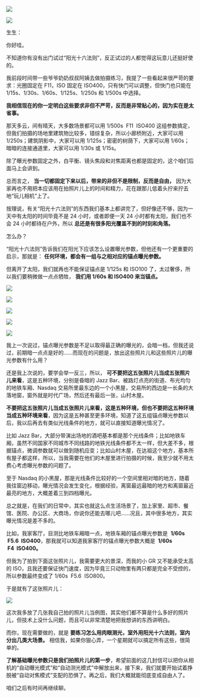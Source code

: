 [![](https://static001.geekbang.org/resource/image/33/3b/339167a9446f707d4301d3095638a83b.jpg?wh=750x360)](http://time.geekbang.org/column/article/475075)

[![](https://static001.geekbang.org/resource/image/f5/40/f5b5b29d57daa18c6bed1e490243c940.jpg?wh=750x360)](http://http://time.geekbang.org/column/article/475643)

生生：

你好哇。

不知道你有没有出门试过“阳光十六法则”，反正试过的人都觉得这玩意儿还挺好使的。

我前段时间带一些爷爷奶奶叔叔阿姨去做拍摄练习，我提了一些看起来很严苛的要求：光圈固定在 F11，ISO 固定在 ISO400，只有快门可以调整，但快门也只能在 1/15s、1/30s、1/60s、1/125s、1/250s 和 1/500s 中选择。

**我相信现在的你一定明白这些要求非但不严苛，反而是非常贴心的，因为实在是太省事。**

那天多云，间有晴天，大多数场景都可以用 1/500s  F11  ISO400 这组参数搞定，但我们拍摄的场地里建筑物比较多，错综复杂，所以小廊桥附近，大家可以用 1/250s；建筑阴影中，大家可以用 1/125s；密密的树荫下，大家可以用 1/60s；暗暗的连接通道里，大家可以用 1/30s 或 1/15s。

除了曝光参数固定之外，白平衡、镜头焦段和对焦距离也都是固定的，这个咱们后面马上会讲到。

总而言之， **当一切都固定下来以后，带来的非但不是限制，反而是自由，** 因为大家再也不用把本应该用在拍照片儿上的时间和精力，花在跟那儿低着头拧来拧去地“玩儿相机”上了。

按理说，有关“阳光十六法则”的东西我们基本上都讲完了，但好像还不够，因为一天中有太阳的时间毕竟不是 24 小时，或者即便一天 24 小时都有太阳，我们也不会 24 小时都待在户外，所以 **总还是有很多阳光覆盖不到的时刻和角落。**

怎么办？

“阳光十六法则”告诉我们在阳光下应该怎么设置曝光参数，但他还有一个更重要的启示，那就是： **任何环境，都会有一组与之相对应的锚点曝光参数。**

但离开了太阳，我们就再也不能保证锚点是 1/125s 和 ISO100 了，太过奢侈，所以我们要稍微做一点点牺牲， **我们用 1/60s 和 ISO400 来当锚点。**

![](https://static001.geekbang.org/resource/image/f8/4e/f8b0a9605e18133d4a9eabbfcba6624e.jpg?wh=3300x2201)

![](https://static001.geekbang.org/resource/image/55/a0/55bff1e74e9c468e654660be8bbb60a0.jpg?wh=3700x2468)

![](https://static001.geekbang.org/resource/image/c4/1e/c4f2e442b56c1562fa4yy70b0bebfb1e.jpg?wh=4400x1840)

![](https://static001.geekbang.org/resource/image/88/40/88bb1124dc8d150561b3c64287f47c40.jpg?wh=3300x2201)

![](https://static001.geekbang.org/resource/image/60/b7/609507a646bceyy7c1a493bfb06469b7.jpg?wh=3700x3700)

我上一次说过，锚点曝光参数是不足以取得最正确的曝光的，会暗一档，但我还说过，前期暗一点点是好的……而现在的问题是，放出这些照片儿和这些照片儿的曝光参数有什么用？

还是我上次说的，要学会举一反三，所以， **可不要把这五张照片儿当成五张照片儿来看**，这是五种环境，分别是昏暗的 Jazz Bar、被路灯点亮的街道、布光均匀的地铁车厢、Nasdaq 交易所里最东边的一个小黑屋，交易所的西边是一长条的大落地窗，窗外就是时代广场，然后还有最后一张，山村木屋。

**不要把这五张照片儿当成五张照片儿来看，这是五种环境，但也不要把这五种环境当成五种环境来看**，因为这是五种甚至更多环境，知道了这五组锚点曝光参数以后，我以后再去有类似光线条件的地方，就可以直接知道曝光情况了。

比如 Jazz Bar，大部分带演出场地的酒吧基本都是那个光线条件；比如地铁车厢，虽然不同国家不同城市不同线路的地铁光线条件都不太一样，但大差不多，根据锚点，微调参数就可以做到随机应变；比如山村木屋，在达祖这个地方，基本所有屋子都这样，所以，当我需要在他们的木屋里进行拍摄的时候，我至少就不用太费心考虑曝光参数的问题了。

至于 Nasdaq 的小黑屋，那是光线条件比较好的一个空间里相对暗的地方，随着我往窗边移动，曝光情况会发生变化，根据经验，离窗最远最暗的地方和离窗最近最亮的地方，大概差着三到四档曝光。

总之就是，在我们的日常中，其实也就这么点生活场景了，加上家里、超市、餐馆、医院、办公区、大商场，你说你还能去哪儿吧……况且，其中很多地方，其实曝光情况是差不多的。

比如，我家客厅，目测比地铁车厢暗一点，地铁车厢的锚点曝光参数是  **1/60s  F5.6  ISO400**，那我就可以知道我家客厅的锚点曝光参数大概是  **1/60s  F4  ISO400。**

但我为了拍到下面这张照片儿，我需要更大的景深，而我的小 GR 又不能承受太高的 ISO，且我还要保证快门速度，因为毕竟三只动物里有两只都是完全不受控的，所以参数最终变成了 1/60s  F5.6  ISO800。

于是就有了这张照片儿：

![](https://static001.geekbang.org/resource/image/a3/5c/a359070526800306448b1fcfd47fb05c.jpg?wh=4000x2667)

这次我多放了几张我自己拍的照片儿当例图，其实他们都不算是什么多好的照片儿，但技术上没什么问题，而且可以非常清楚地把我想讲的东西讲明白。

而你，现在需要做的，就是 **要练习怎么用肉眼测光，室外用阳光十六法则，室内分出几类大场景。** 相信我，如果你狠心弄，一个星期就可以搞定所有这些，很简单的。

**了解基础曝光参数只是我们拍照片儿的第一步**，希望前面的这几封信可以把你从相机的“自动曝光模式”和“自动测光模式”中解放出来，接下来，我们就要开始试着挣脱被“自动对焦模式”支配的恐惧了。再之后，我们大概就能彻底变成自由人了。

咱们之后有时间再继续聊。